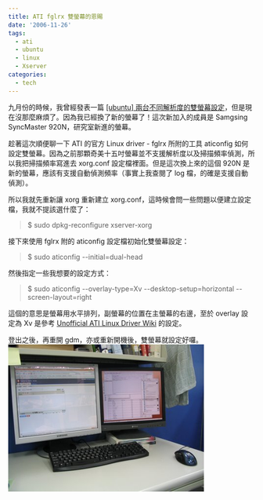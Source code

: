 ```yaml
---
title: ATI fglrx 雙螢幕的恩賜
date: '2006-11-26'
tags:
  - ati
  - ubuntu
  - linux
  - Xserver
categories:
  - tech
---
```

九月份的時候，我曾經發表一篇 [\[ubuntu\] 兩台不同解析度的雙螢幕設定](http://yurinfore.blogspot.com/2006/09/ubuntu.html)，但是現在沒那麼麻煩了。因為我已經換了新的螢幕了！這次新加入的成員是 Samgsing SyncMaster 920N，研究室新進的螢幕。  
  
趁著這次順便聊一下 ATI 的官方 Linux driver - fglrx 所附的工具 aticonfig 如何設定雙螢幕。因為之前那顆奇美十五吋螢幕並不支援解析度以及掃描頻率偵測，所以我把掃描頻率寫進去 xorg.conf 設定檔裡面。但是這次換上來的這個 920N 是新的螢幕，應該有支援自動偵測頻率（事實上我查閱了 log 檔，的確是支援自動偵測）。  
  
所以我就先重新讓 xorg 重新建立 xorg.conf，這時候會問一些問題以便建立設定檔，我就不提該選什麼了：  

> $ sudo dpkg-reconfigure xserver-xorg

接下來使用 fglrx 附的 aticonfig 設定檔初始化雙螢幕設定：  

> $ sudo aticonfig --initial=dual-head

然後指定一些我想要的設定方式：  

> $ sudo aticonfig --overlay-type=Xv --desktop-setup=horizontal --screen-layout=right

這個的意思是螢幕用水平排列，副螢幕的位置在主螢幕的右邊，至於 overlay 設定為 Xv 是參考 [Unofficial ATI Linux Driver Wiki](http://wiki.cchtml.com/index.php/Ubuntu_Edgy_Installation_Guide) 的設定。  
  
登出之後，再重開 gdm，亦或重新開機後，雙螢幕就設定好囉。[![](images/0.jpg)](http://photos1.blogger.com/x/blogger2/406/860623136532693/1600/48764/00065_m.jpg)